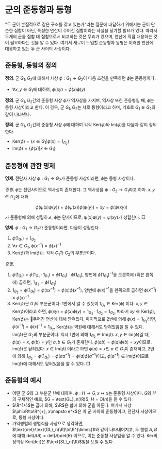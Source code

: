 <!---
title: '군의 준동형과 동형'
category: Mathematics
language: Korean
--->

# 군의 준동형과 동형

"두 군이 본질적으로 같은 구조를 갖고 있는가"라는 질문에 대답하기 위해서는
군이 단순한 집합이 아닌, 특정한 연산이 주어진 집합이라는 사실을 상기할 필요가
있다. 따라서 두개의 군을 집합 대 집합으로서 비교하는 것은 무리가 있으며,
연산에 직접 대응하는 것이 필요하다는 것을 알 수 있다. 여기서 새로이 도입할
준동형과 동형은 이러한 연산에 대응하고 있는 두 군 사이의 사상이다.

## 준동형, 동형의 정의

**정의**. 군 $`G_1, G_2`$에 대해서 사상 $`\phi: G_1 \to G_2`$이
다음 조건을 만족하면 $`\phi`$는 준동형이다.

- $`\forall x,y \in G_1`$에 대하여, $`\phi(xy) = \phi(x)\phi(y)`$

**정의**. 군 $`G_1, G_2`$간의 준동형 사상 $`\phi`$가 역사상을 가지며,
역사상 또한 준동형일 때, $`\phi`$는 동형 사상이라고 한다.
이 경우, 군 $`G_1, G_2`$는 서로 동형이라고 하며, 기호로
$`G_1\cong G_2`$와 같이 나타낸다.

**정의**. 군 $`G_1, G_2`$간의 준동형 사상 $`\phi`$에 대하여 각각
$`\text{Ker}(\phi)`$와 $`\text{Im}(\phi)`$를 다음과 같이 정의한다.

- $`\text{Ker}(\phi) = \left\{x\in G_1 | \phi(x) = 1_{G_2}\right\}`$
- $`\text{Im}(\phi) = \left\{\phi(x)|x\in G_1\right\}`$

## 준동형에 관한 명제

**명제**. 전단사 사상 $`\phi:G_1 \to G_2`$가 준동형 사상이라면,
$`\phi`$는 동형 사상이다.

*증명*. $`\phi`$는 전단사이므로 역사상이 존재한다. 그 역사상을
$`\psi: G_2 \to G_1`$라고 하자. $`x,y\in G_2`$에 대해

```math
\phi(\psi(x)\psi(y)) = \phi(\psi(x))\phi(\psi(y)) = xy = \phi(\psi(xy))
```

가 준동형에 의해 성립하고, $`\phi`$는 단사이므로, $`\psi(x)\psi(y) = \psi(xy)`$가
성립한다. □

**명제**. $`\phi:G_1\to G_2`$가 준동형이라면, 다음이 성립한다.

1. $`\phi(1_{G_1}) = 1_{G_2}`$
1. $`\forall x\in G_1,\ \phi(x^{-1}) = {\phi(x)}^{-1}`$
1. $`\text{Ker}(\phi)`$과 $`\text{Im}(\phi)`$는 각각 $`G_1`$과 $`G_2`$의 부분군이다.

*증명*. 
1. $`\phi(1_{G_1}) = \phi(1_{G_1}\cdot 1_{G_1}) = \phi(1_{G_1})\cdot\phi(1_{G_1})`$,
양변에 $`\phi(1_{G_1})^{-1}`$을 오른쪽에 (혹은 왼쪽에) 곱하면, $`1_{G_2} = \phi(1_{G_1})`$
1. $`1_{G_2} = \phi(1_{G_1}) = \phi(xx^{-1}) = \phi(x)\phi(x^{-1})`$,
양변에 $`\phi(x)^{-1}`$을 왼쪽으로 곱하면 $`\phi(x^{-1}) = {\phi(x)}^{-1}`$
1. $`\text{Ker}(\phi)`$은 $`G_1`$의 부분군이다: 1번에서 알 수 있듯이 $`1_{G_1}\in\text{Ker}(\phi)`$ 이다.
$`x,y \in\text{Ker}(\phi)`$이라고 하면, $`\phi(xy) = \phi(x)\phi(y) = 1_{G_2}\cdot1_{G_2} = 1_{G_2}`$,
따라서 $`xy\in\text{Ker}(\phi)`$, $`\text{Ker}(\phi)`$는 주어진 연산에 대해 닫혀있다.
마지막으로 2번에 의해 $`\phi(x)=1_{G_2}`$라면, $`\phi(x^{-1}) = \phi(x)^{-1}=1_{G_2}`$,
$`\text{Ker}(\phi)`$는 역원에 대해서도 닫혀있음을 알 수 있다.  
$`\text{Im}(\phi)`$은 $`G_2`$의 부분군이다: 역시 1번에 의해 $`1_{G_{2}}\in\text{Im}(\phi)`$. $`x,y \in\text{Im}(\phi)`$일 때, $`\phi(a) = x`$,
$`\phi(b) = y`$인 $`a, b\in G_1`$가 존재한다.
$`\phi(ab)=\phi(a)\phi(b)=xy`$이므로, $`\text{Im}(\phi)`$은 닫혀있다.
$`x \in\text{Im}(\phi)`$ 이라고 하면 $`\phi(a)=x`$인 $`a\in G_1`$이 존재하고, 2번에 의해
$`1_{G_2} = \phi(1_{G_1}) = \phi(aa^{-1}) = \phi(a)\phi(a^{-1})`$이고,
$`\phi(a^{-1})\in \text{Im}(\phi)`$이므로 $`\text{Im}(\phi)`$에 대해서도 닫혀있음을 알 수 있다. □

## 준동형의 예시

- 어떤 군 $`G`$와 그 부분군 $`H`$에 대하여, $`\phi: H\to G, x\mapsto x`$는
준동형 사상이다. $`G`$와 $`H`$의 구체적인 예로, $`G = \text{GL}_n(\R)`$,
$`H = \text{O}(n)`$을 들 수 있다.
- $`\R^{+}`$는 곱에 의해, $`\R`$은 합에 의해 군을 이룬다.
여기서 사상 $`\phi:\R\to\R^{+}, x\mapsto e^x`$은 이 군 사이의 준동형이고,
전단사 사상이므로, 동형 사상이다.
- 가역행렬의 행렬식을 사상으로 생각하면,
$`\text{det}:\text{GL}_n(\R)\to\R^{\times}`$와 같이 나타내어지고,
두 행렬 $`A, B`$에 대해 $`\text{det}(AB) = \text{det}(A)\text{det}(B)`$
이므로, 이는 준동형 사상임을 알 수 있다. $`\text{Ker}`$의 정의상
$`\text{Ker}(\text{det})`$은 $`\text{SL}_n(\R)`$임을 보일 수 있다.
